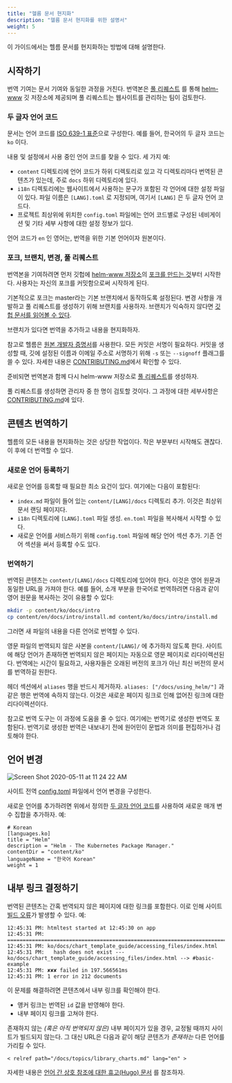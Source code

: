 ```yaml
---
title: "헬름 문서 현지화"
description: "헬름 문서 현지화를 위한 설명서"
weight: 5
---
```


이 가이드에서는 헬름 문서를 현지화하는 방법에 대해 설명한다.

## 시작하기

번역 기여는 문서 기여와 동일한 과정을 거친다.
번역본은 [풀
리퀘스트](https://help.github.com/en/github/collaborating-with-issues-and-pull-requests/about-pull-requests)
를 통해 [helm-www](https://github.com/helm/helm-www) 깃 저장소에 제공되며 풀 리퀘스트는
웹사이트를 관리하는 팀이 검토한다.

### 두 글자 언어 코드

문서는 언어 코드를 [ISO 639-1
표준](https://www.loc.gov/standards/iso639-2/php/code_list.php)으로 구성한다.
예를 들어, 한국어의 두 글자 코드는 `ko` 이다.

내용 및 설정에서 사용 중인 언어 코드를 찾을 수 있다.
세 가지 예:

- `content` 디렉토리에 언어 코드가 하위 디렉토리로 있고
  각 디렉토리마다 번역된 콘텐츠가 있는데,
  주로 `docs` 하위 디렉토리에 있다.
- `i18n` 디렉토리에는 웹사이트에서 사용하는 문구가 포함된
  각 언어에 대한 설정 파일이 있다.
  파일 이름은 `[LANG].toml` 로 지정되며, 여기서 `[LANG]` 은 두 글자 언어 코드다.
- 프로젝트 최상위에 위치한 `config.toml` 파일에는 언어 코드별로 구성된 네비게이션 및
  기타 세부 사항에 대한 설정 정보가 있다.

언어 코드가 `en` 인 영어는,
번역을 위한 기본 언어이자 원본이다.

### 포크, 브랜치, 변경, 풀 리퀘스트

번역본을 기여하려면 먼저 깃헙에 [helm-www 저장소](https://github.com/helm/helm-www)의
[포크를 만드는 것](https://help.github.com/en/github/getting-started-with-github/fork-a-repo)부터
시작한다.
사용자는 자신의 포크를 커밋함으로써 시작하게 된다.

기본적으로 포크는 master라는 기본 브랜치에서 동작하도록 설정된다.
변경 사항을 개발하고 풀 리퀘스트를 생성하기 위해 브랜치를 사용하자. 브랜치가 익숙하지 않다면
[깃헙 문서를
읽어볼 수 있다](https://help.github.com/en/github/collaborating-with-issues-and-pull-requests/about-branches).

브랜치가 있다면 번역을 추가하고 내용을
현지화하자.

참고로 헬름은 [원본 개발자 증명서](https://developercertificate.org/)를 사용한다.
모든 커밋은 서명이 필요하다.
커밋을 생성할 때, 깃에 설정된 이름과 이메일 주소로 서명하기 위해
`-s` 또는 `--signoff` 플래그를 쓸 수 있다.
자세한 내용은
[CONTRIBUTING.md](https://github.com/helm/helm-www/blob/master/CONTRIBUTING.md#sign-your-work)에서
확인할 수 있다.

준비되면 번역본과 함께 다시 helm-www 저장소로 [풀
리퀘스트](https://help.github.com/en/github/collaborating-with-issues-and-pull-requests/about-pull-requests)를
생성하자.

풀 리퀘스트를 생성하면 관리자 중 한 명이 검토할 것이다.
그 과정에 대한 세부사항은
[CONTRIBUTING.md](https://github.com/helm/helm-www/blob/master/CONTRIBUTING.md)에
있다.

## 콘텐츠 번역하기

헬름의 모든 내용을 현지화하는 것은 상당한 작업이다.
작은 부분부터 시작해도 괜찮다. 이 후에 더 번역할 수 있다.

### 새로운 언어 등록하기

새로운 언어를 등록할 때 필요한 최소 요건이 있다. 여기에는 다음이 포함된다:

- `index.md` 파일이 들어 있는 `content/[LANG]/docs` 디렉토리 추가.
  이것은 최상위 문서 랜딩 페이지다.
- `i18n` 디렉토리에 `[LANG].toml` 파일 생성.
  `en.toml` 파일을 복사해서 시작할 수 있다.
- 새로운 언어를 서비스하기 위해 `config.toml` 파일에 해당 언어 섹션 추가.
  기존 언어 섹션을 써서 등록할 수도 있다.

### 번역하기

번역된 콘텐츠는 `content/[LANG]/docs` 디렉토리에 있어야 한다. 이것은 영어 원문과 동일한 URL을
가져야 한다. 예를 들어, 소개 부분을 한국어로 번역하려면 다음과 같이 영어 원문을 복사하는 것이
유용할 수 있다:

```sh
mkdir -p content/ko/docs/intro
cp content/en/docs/intro/install.md content/ko/docs/intro/install.md
```

그러면 새 파일의 내용을 다른 언어로 번역할 수 있다.

영문 파일의 번역되지 않은 사본을 `content/[LANG]/` 에 추가하지 않도록 한다.
사이트에 해당 언어가 존재하면 번역되지 않은 페이지는 자동으로 영문 페이지로 리다이렉션된다.
번역에는 시간이 필요하고,
사용자들은 오래된 버전의 포크가 아닌 최신 버전의 문서를 번역하길 원한다.

헤더 섹션에서 `aliases` 행을 반드시 제거하자.
`aliases: ["/docs/using_helm/"]` 과 같은 행은 번역에 속하지 않는다.
이것은 새로운 페이지 링크로 인해 없어진 링크에 대한 리다이렉션이다.

참고로 번역 도구는 이 과정에 도움을 줄 수 있다.
여기에는 번역기로 생성한 번역도 포함된다.
번역기로 생성한 번역은 내보내기 전에
원어민이 문법과 의미를 편집하거나 검토해야 한다.


## 언어 변경

![Screen Shot 2020-05-11 at 11 24 22
AM](https://user-images.githubusercontent.com/686194/81597103-035de600-937a-11ea-9834-cd9dcef4e914.png)

사이트 전역 [config.toml](https://github.com/helm/helm-www/blob/master/config.toml#L83L89)
파일에서 언어 변경을 구성한다.

새로운 언어를 추가하려면 위에서 정의한 [두 글자
언어 코드](./localization/#두-글자-언어-코드)를 사용하여 새로운 매개 변수 집합을
추가하자. 예:

```
# Korean
[languages.ko]
title = "Helm"
description = "Helm - The Kubernetes Package Manager."
contentDir = "content/ko"
languageName = "한국어 Korean"
weight = 1
```

## 내부 링크 결정하기

번역된 콘텐츠는 간혹 번역되지 않은 페이지에 대한 링크를 포함한다. 이로 인해 사이트 [빌드
오류](https://app.netlify.com/sites/helm-merge/deploys)가 발생할 수 있다.
예:

```
12:45:31 PM: htmltest started at 12:45:30 on app
12:45:31 PM: ========================================================================
12:45:31 PM: ko/docs/chart_template_guide/accessing_files/index.html
12:45:31 PM:   hash does not exist --- ko/docs/chart_template_guide/accessing_files/index.html --> #basic-example
12:45:31 PM: ✘✘✘ failed in 197.566561ms
12:45:31 PM: 1 error in 212 documents
```

이 문제를 해결하려면 콘텐츠에서 내부 링크를 확인해야 한다.

* 앵커 링크는 번역된 `id` 값을 반영해야 한다.
* 내부 페이지 링크를 고쳐야 한다.

존재하지 않는 _(혹은 아직 번역되지 않은)_ 내부 페이지가 있을 경우,
교정될 때까지 사이트가 빌드되지 않는다.
그 대신 URL은 다음과 같이 해당 콘텐츠가 _존재하는_ 다른 언어를 가리킬 수 있다.

`< relref path="/docs/topics/library_charts.md" lang="en" >`

자세한 내용은 [언어 간 상호 참조에 대한 휴고(Hugo)
문서](https://gohugo.io/content-management/cross-references/#link-to-another-language-version)
를 참조하자.
